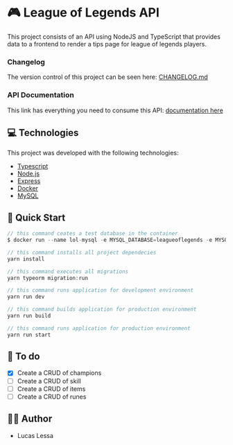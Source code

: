 # 🎮 League of Legends API
This project consists of an API using NodeJS and TypeScript that provides data to a frontend to render a tips page for league of legends players.

### Changelog
The version control of this project can be seen here: [CHANGELOG.md](changelog.md)

### API Documentation
This link has everything you need to consume this API: [documentation here](https://www.notion.so/League-of-Legends-API-docs-85eb51ad203b42e8aaf923612dd9489c)

## 💻 Technologies
This project was developed with the following technologies:

- [Typescript](https://www.typescriptlang.org/)
- [Node.js](https://nodejs.org/en/)
- [Express](https://expressjs.com/pt-br/)
- [Docker](https://www.docker.com/)
- [MySQL](https://www.mysql.com/)

## 🏁 Quick Start
``` js
// this command ceates a test database in the container
$ docker run --name lol-mysql -e MYSQL_DATABASE=leagueoflegends -e MYSQL_ROOT_PASSWORD=password -p 3306:3306 --restart always -d mysql:latest

// this command installs all project dependecies 
yarn install

// this command executes all migrations
yarn typeorm migration:run

// this command runs application for development environment
yarn run dev

// this command builds application for production environment
yarn run build

// this command runs application for production environment
yarn run start
```

## 🚀 To do
- [x] Create a CRUD of champions
- [ ] Create a CRUD of skill
- [ ] Create a CRUD of items
- [ ] Create a CRUD of runes

## 🧑‍💻 Author
- Lucas Lessa
